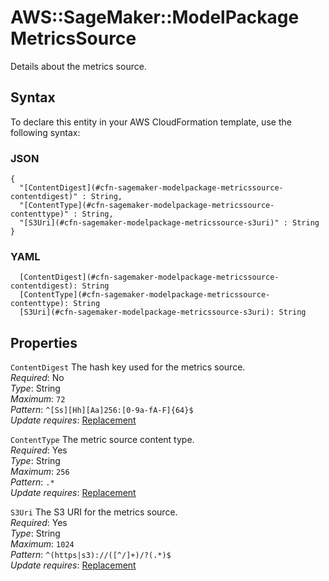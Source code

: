 # AWS::SageMaker::ModelPackage MetricsSource<a name="aws-properties-sagemaker-modelpackage-metricssource"></a>

Details about the metrics source\.

## Syntax<a name="aws-properties-sagemaker-modelpackage-metricssource-syntax"></a>

To declare this entity in your AWS CloudFormation template, use the following syntax:

### JSON<a name="aws-properties-sagemaker-modelpackage-metricssource-syntax.json"></a>

```
{
  "[ContentDigest](#cfn-sagemaker-modelpackage-metricssource-contentdigest)" : String,
  "[ContentType](#cfn-sagemaker-modelpackage-metricssource-contenttype)" : String,
  "[S3Uri](#cfn-sagemaker-modelpackage-metricssource-s3uri)" : String
}
```

### YAML<a name="aws-properties-sagemaker-modelpackage-metricssource-syntax.yaml"></a>

```
  [ContentDigest](#cfn-sagemaker-modelpackage-metricssource-contentdigest): String
  [ContentType](#cfn-sagemaker-modelpackage-metricssource-contenttype): String
  [S3Uri](#cfn-sagemaker-modelpackage-metricssource-s3uri): String
```

## Properties<a name="aws-properties-sagemaker-modelpackage-metricssource-properties"></a>

`ContentDigest` <a name="cfn-sagemaker-modelpackage-metricssource-contentdigest"></a>
The hash key used for the metrics source\.  
_Required_: No  
_Type_: String  
_Maximum_: `72`  
_Pattern_: `^[Ss][Hh][Aa]256:[0-9a-fA-F]{64}$`  
_Update requires_: [Replacement](https://docs.aws.amazon.com/AWSCloudFormation/latest/UserGuide/using-cfn-updating-stacks-update-behaviors.html#update-replacement)

`ContentType` <a name="cfn-sagemaker-modelpackage-metricssource-contenttype"></a>
The metric source content type\.  
_Required_: Yes  
_Type_: String  
_Maximum_: `256`  
_Pattern_: `.*`  
_Update requires_: [Replacement](https://docs.aws.amazon.com/AWSCloudFormation/latest/UserGuide/using-cfn-updating-stacks-update-behaviors.html#update-replacement)

`S3Uri` <a name="cfn-sagemaker-modelpackage-metricssource-s3uri"></a>
The S3 URI for the metrics source\.  
_Required_: Yes  
_Type_: String  
_Maximum_: `1024`  
_Pattern_: `^(https|s3)://([^/]+)/?(.*)$`  
_Update requires_: [Replacement](https://docs.aws.amazon.com/AWSCloudFormation/latest/UserGuide/using-cfn-updating-stacks-update-behaviors.html#update-replacement)
